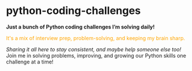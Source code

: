 # python-coding-challenges

**Just a bunch of Python coding challenges I’m solving daily!**

<span style=" color: orange">It's a mix of interview prep, problem-solving, and keeping my brain sharp. 
</span>


*Sharing it all here to stay consistent, and maybe help someone else too!*
Join me in solving problems, improving, and growing our Python skills one challenge at a time!
